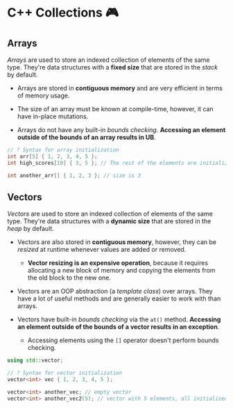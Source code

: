 # C++ Collections 🎮

## Arrays

_Arrays_ are used to store an indexed collection of elements of the same type. They're data structures with a **fixed size** that are stored in the _stack_ by default.

- Arrays are stored in **contiguous memory** and are very efficient in terms of memory usage.

- The size of an array must be known at compile-time, however, it can have in-place mutations.

- Arrays do not have any built-in _bounds checking_. **Accessing an element outside of the bounds of an array results in UB**.

```cpp
// ? Syntax for array initialization
int arr[5] { 1, 2, 3, 4, 5 };
int high_scores[10] { 3, 5 }; // The rest of the elements are initialized to 0

int another_arr[] { 1, 2, 3 }; // size is 3
```

## Vectors

_Vectors_ are used to store an indexed collection of elements of the same type. They're data structures with a **dynamic size** that are stored in the _heap_ by default.

- Vectors are also stored in **contiguous memory**, however, they can be _resized_ at runtime whenever values are added or removed.
  - **Vector resizing is an expensive operation**, because it requires allocating a new block of memory and copying the elements from the old block to the new one.

- Vectors are an OOP abstraction (a _template class_) over arrays. They have a lot of useful methods and are generally easier to work with than arrays.

- Vectors have built-in _bounds checking_ via the `at()` method. **Accessing an element outside of the bounds of a vector results in an exception**.
  - Accessing elements using the `[]` operator doesn't perform bounds checking.

```cpp
using std::vector;

// ? Syntax for vector initialization
vector<int> vec { 1, 2, 3, 4, 5 };

vector<int> another_vec; // empty vector
vector<int> another_vec2(5); // vector with 5 elements, all initialized to 0
```
